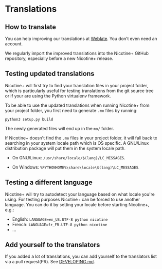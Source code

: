 # Translations

## How to translate

You can help improving our translations at [Weblate](https://hosted.weblate.org/projects/nicotine-plus/nicotine-plus/). You don't even need an account.

We regularly import the improved translations into the Nicotine+ GitHub repository, especially before a new Nicotine+ release.

## Testing updated translations

Nicotine+ will first try to find your translation files in your project folder, which is particularly useful for testing translations from the git source tree or if your are using the Python virtualenv framework.

To be able to use the updated translations when running Nicotine+ from your project folder, you first need to generate `.mo` files by running:

```console
python3 setup.py build
```

The newly generated files will end up in the `mo/` folder.

If Nicotine+ doesn't find the `.mo` files in your project folder, it will fall back to searching in your system locale path which is OS specific. A GNU/Linux distribution package will put them in the system locale path.

* On GNU/Linux: `/usr/share/locale/$(lang)/LC_MESSAGES`.

* On Windows: `%PYTHONHOME%\share\locale\$(lang)\LC_MESSAGES`.

## Testing a different language

Nicotine+ will try to autodetect your language based on what locale you're using. For testing purposes Nicotine+ can be forced to use another language. You can do it by setting your locale before starting Nicotine+, e.g.:

* English: `LANGUAGE=en_US.UTF-8 python nicotine`
* French: `LANGUAGE=fr_FR.UTF-8 python nicotine`
* ...

## Add yourself to the translators

If you added a lot of translations, you can add yourself to the translators list via a pull request(PR).
See [DEVELOPING.md](DEVELOPING.md#translations).
